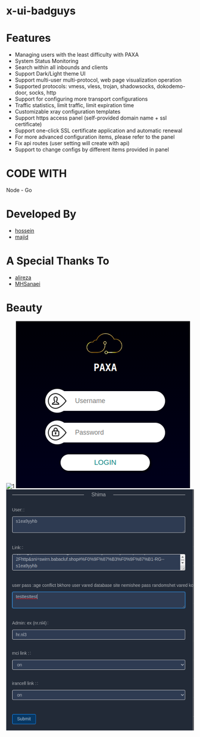 # x-ui-badguys


# Features


- Managing users with the least difficulty with PAXA
- System Status Monitoring
- Search within all inbounds and clients
- Support Dark/Light theme UI
- Support multi-user multi-protocol, web page visualization operation
- Supported protocols: vmess, vless, trojan, shadowsocks, dokodemo-door, socks, http
- Support for configuring more transport configurations
- Traffic statistics, limit traffic, limit expiration time
- Customizable xray configuration templates
- Support https access panel (self-provided domain name + ssl certificate)
- Support one-click SSL certificate application and automatic renewal
- For more advanced configuration items, please refer to the panel
- Fix api routes (user setting will create with api)
- Support to change configs by different items provided in panel


# CODE WITH 
Node - Go

# Developed By

- [hossein](https://github.com/hossein-rg)
- [majid](https://github.com/EzzMan)


# A Special Thanks To

- [alireza](https://github.com/alireza0/)
- [MHSanaei](https://github.com/MHSanaei)

# Beauty

![1](./media/panel.png)
![2](./media/main1.png)
![3](./media/panle1.png)